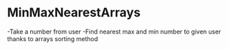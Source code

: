 # MinMaxNearestArrays
-Take a number from user
-Find nearest max and min number to given user thanks to arrays sorting method
